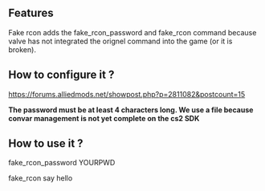 ## Features

Fake rcon adds the fake_rcon_password and fake_rcon command because valve has not integrated the orignel command into the game (or it is broken).

## How to configure it ?
https://forums.alliedmods.net/showpost.php?p=2811082&postcount=15

**The password must be at least 4 characters long. We use a file because convar management is not yet complete on the cs2 SDK**

## How to use it ?
fake_rcon_password YOURPWD

fake_rcon say hello

